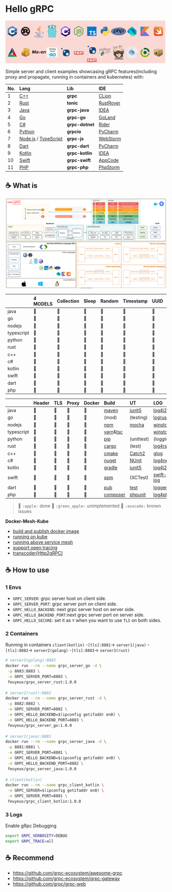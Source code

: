 <!-- markdownlint-disable MD033 MD045 -->

# Hello gRPC

<img src="diagram/build_tools.png" alt="build tools" style="width:500px" />

Simple server and client examples showcasing gRPC features(including proxy and propagate, running in containers and kubernetes) with:

| No. | Lang                                                       | Lib             | IDE             |
|:----|:-----------------------------------------------------------|:----------------|:----------------|
| 1   | [C++](hello-grpc-cpp)                                      | **grpc**        | [CLion][15]     |
| 2   | [Rust](hello-grpc-rust)                                    | **tonic**       | [RustRover][31] |
| 3   | [Java](hello-grpc-java)                                    | **grpc-java**   | [IDEA][4]       |
| 4   | [Go](hello-grpc-go)                                        | **grpc-go**     | [GoLand][6]     |
| 5   | [C#](hello-grpc-csharp)                                    | **grpc-dotnet** | [Rider][20]     |
| 6   | [Python](hello-grpc-python)                                | **grpcio**      | [PyCharm][12]   |
| 7   | [Node.js](hello-grpc-nodejs) / [TypeScript](hello-grpc-ts) | **grpc-js**     | [WebStorm][10]  |
| 8   | [Dart](hello-grpc-dart)                                    | **grpc-dart**   | [PyCharm][12]   |
| 9   | [Kotlin](hello-grpc-kotlin)                                | **grpc-kotlin** | [IDEA][4]       |
| 10  | [Swift](hello-grpc-swift)                                  | **grpc-swift**  | [AppCode][32]   |
| 11  | [PHP](hello-grpc-php)                                      | **grpc-php**    | [PhpStorm][33]  |

## :coffee: What is

![grpc_diagram](diagram/hello-grpc.svg)

|            | 4 MODELS | Collection | Sleep | Random | Timestamp | UUID | Env |
|:-----------|:---------|:-----------|:------|:-------|:----------|:-----|:----|
| java       | 🍎        | 🍎          | 🍎     | 🍎      | 🍎         | 🍎    | 🍎   |
| go         | 🍎        | 🍎          | 🍎     | 🍎      | 🍎         | 🍎    | 🍎   |
| nodejs     | 🍎        | 🍎          | 🍎     | 🍎      | 🍎         | 🍎    | 🍎   |
| typescript | 🍎        | 🍎          | 🍎     | 🍎      | 🍎         | 🍎    | 🍎   |
| python     | 🍎        | 🍎          | 🍎     | 🍎      | 🍎         | 🍎    | 🍎   |
| rust       | 🍎        | 🍎          | 🍎     | 🍎      | 🍎         | 🍎    | 🍎   |
| c++        | 🍎        | 🍎          | 🍎     | 🍎      | 🍎         | 🍎    | 🍎   |
| c#         | 🍎        | 🍎          | 🍎     | 🍎      | 🍎         | 🍎    | 🍎   |
| kotlin     | 🍎        | 🍎          | 🍎     | 🍎      | 🍎         | 🍎    | 🍎   |
| swift      | 🍎        | 🍎          | 🍎     | 🍎      | 🍎         | 🍎    | 🍎   |
| dart       | 🍎        | 🍎          | 🍎     | 🍎      | 🍎         | 🍎    | 🍎   |
| php        | 🍎        | 🍎          | 🍎     | 🍎      | 🍎         | 🍎    | 🍎   |

|            | Header | TLS | Proxy | Docker | Build                | UT            | LOG             |
|:-----------|:-------|:----|:------|:-------|:---------------------|:--------------|:----------------|
| java       | 🍎      | 🍎   | 🍎     | 🍎      | [maven][1]           | [junit5][2]   | [log4j2][3]     |
| go         | 🍎      | 🍎   | 🍎     | 🍎      | (mod)                | (testing)     | [logrus][5]     |
| nodejs     | 🍎      | 🥑   | 🍎     | 🍎      | [npm][7]             | [mocha][8]    | [winston][9]    |
| typescript | 🍎      | 🍏   | 🍏     | 🍎      | [yarn][28]&[tsc][29] |               | [winston][9]    |
| python     | 🍎      | 🍎   | 🍎     | 🍎      | [pip][11]            | (unittest)    | (logging)       |
| rust       | 🍎      | 🍎   | 🍎     | 🍎      | [cargo][13]          | (test)        | [log4rs][14]    |
| c++        | 🍎      | 🍎   | 🍎     | 🍎      | [cmake][16]          | [Catch2][24]  | [glog][17]      |
| c#         | 🍎      | 🍎   | 🍎     | 🍎      | [nuget][18]          | [NUnit][30]   | [log4net][19]   |
| kotlin     | 🍎      | 🍎   | 🍎     | 🍎      | [gradle][21]         | [junit5][2]   | [log4j2][3]     |
| swift      | 🍎      | 🍏   | 🍏     | 🍎      | [spm][22]            | (XCTest)      | [swift-log][23] |
| dart       | 🍎      | 🍏   | 🍏     | 🍎      | [pub][25]            | [test][27]    | [logger][26]    |
| php        | 🍎      | 🍏   | 🍏     | 🍏      | [composer][34]       | [phpunit][35] | [log4php][36]   |

> 🍎 `:apple:` done
> 🍏 `:green_apple:` unimplemented
> 🥑 `:avocado:` known issues

**Docker-Mesh-Kube**

- [build and publish docker image](docker/README.md)
- [running on kube](k8s/kube)
- [running above service mesh](k8s/mesh)
- [support open tracing](k8s/tracing)
- [transcoder(Http2gRPC)](k8s/transcoder)

## :coffee: How to use

### 1 Envs

- `GRPC_SERVER`: grpc server host on client side.
- `GRPC_SERVER_PORT`: grpc server port on client side.
- `GRPC_HELLO_BACKEND`: next grpc server host on server side.
- `GRPC_HELLO_BACKEND_PORT`:next grpc server port on server side.
- `GRPC_HELLO_SECURE`: set it as `Y` when you want to use `TLS` on both sides.

### 2 Containers

Running in containers
`client(kotlin)` -`[tls]:8881`-> `server1(java)` -`[tls]:8882`-> `server2(golang)` -`[tls]:8883`-> `server3(rust)`

```bash
# server3(golang):8883
docker run --rm --name grpc_server_go -d \
 -p 8883:8883 \
 -e GRPC_SERVER_PORT=8883 \
 feuyeux/grpc_server_rust:1.0.0

# server2(rust):8882
docker run --rm --name grpc_server_rust -d \
 -p 8882:8882 \
 -e GRPC_SERVER_PORT=8882 \
 -e GRPC_HELLO_BACKEND=$(ipconfig getifaddr en0) \
 -e GRPC_HELLO_BACKEND_PORT=8883 \
 feuyeux/grpc_server_go:1.0.0

# server1(java):8881
docker run --rm --name grpc_server_java -d \
 -p 8881:8881 \
 -e GRPC_SERVER_PORT=8881 \
 -e GRPC_HELLO_BACKEND=$(ipconfig getifaddr en0) \
 -e GRPC_HELLO_BACKEND_PORT=8882 \
 feuyeux/grpc_server_java:1.0.0

# client(kotlin)
docker run --rm --name grpc_client_kotlin \
 -e GRPC_SERVER=$(ipconfig getifaddr en0) \
 -e GRPC_SERVER_PORT=8881 \
 feuyeux/grpc_client_kotlin:1.0.0
```

### 3 Logs

Enable gRpc Debugging

```bash
export GRPC_VERBOSITY=DEBUG
export GRPC_TRACE=all
```

## :coffee: Recommend

- <https://github.com/grpc-ecosystem/awesome-grpc>
- <https://github.com/grpc-ecosystem/grpc-gateway>
- <https://github.com/grpc/grpc-web>

[1]: <https://maven.apache.org/>
[2]: <https://junit.org/junit5/>
[3]: <https://logging.apache.org/log4j>
[4]: <https://www.jetbrains.com/idea/>
[5]: <https://github.com/sirupsen/logrus>
[6]: <https://www.jetbrains.com/go/>
[7]: <https://www.npmjs.com/>
[8]: <https://www.npmjs.com/package/mocha>
[9]: <https://www.npmjs.com/package/winston>
[10]: <https://www.jetbrains.com/webstorm/>
[11]: <https://pypi.org/project/pip/>
[12]: <https://www.jetbrains.com/pycharm/>
[13]: <https://doc.rust-lang.org/cargo/>
[14]: <https://docs.rs/log4rs>
[15]: <https://www.jetbrains.com/clion/>
[16]: <https://cmake.org/>
[17]: <https://github.com/google/glog>
[18]: <https://www.nuget.org/>
[19]: <https://logging.apache.org/log>
[20]: <https://www.jetbrains.com/rider/>
[21]: <https://gradle.org/>
[22]: <https://www.swift.org/package-manager/>
[23]: <https://github.com/apple/swift-log>
[24]: <https://github.com/catchorg/Catch2>
[25]: <https://dart.dev/guides/packages>
[26]: <https://pub.dev/packages/logger>
[27]: <https://pub.dev/packages/test>
[28]: <https://yarnpkg.com/>
[29]: <https://www.typescriptlang.org/docs/handbook/compiler-options.html>
[30]: <https://nunit.org/>
[31]: <https://www.jetbrains.com/rustrover/>
<!-- [32]: <https://xcodereleases.com/> -->
[32]: <https://www.jetbrains.com/objc/>
[33]: <https://www.jetbrains.com/phpstorm/>
[34]: <https://getcomposer.org/>
[35]: <https://phpunit.de/>
[36]: <https://logging.apache.org/log4php>
